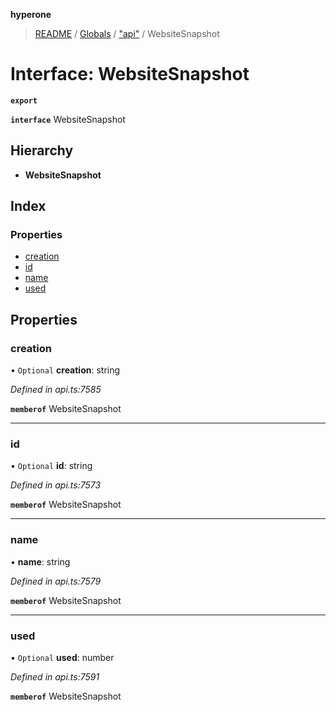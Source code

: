 **hyperone**

> [README](../README.md) / [Globals](../globals.md) / ["api"](../modules/_api_.md) / WebsiteSnapshot

# Interface: WebsiteSnapshot

**`export`** 

**`interface`** WebsiteSnapshot

## Hierarchy

* **WebsiteSnapshot**

## Index

### Properties

* [creation](_api_.websitesnapshot.md#creation)
* [id](_api_.websitesnapshot.md#id)
* [name](_api_.websitesnapshot.md#name)
* [used](_api_.websitesnapshot.md#used)

## Properties

### creation

• `Optional` **creation**: string

*Defined in api.ts:7585*

**`memberof`** WebsiteSnapshot

___

### id

• `Optional` **id**: string

*Defined in api.ts:7573*

**`memberof`** WebsiteSnapshot

___

### name

•  **name**: string

*Defined in api.ts:7579*

**`memberof`** WebsiteSnapshot

___

### used

• `Optional` **used**: number

*Defined in api.ts:7591*

**`memberof`** WebsiteSnapshot
